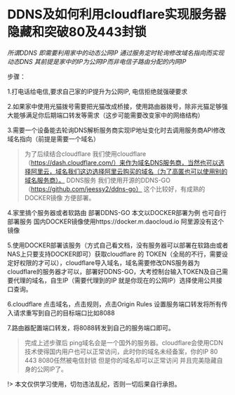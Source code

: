 # DDNS及如何利用cloudflare实现服务器隐藏和突破80及443封锁

*所谓DDNS 即需要利用家中的动态公网IP 通过服务定时轮询修改域名指向而实现动态DNS 其前提是家中的IP为公网IP而非电信子路由分配的内网IP*

步骤：

1.打电话给电信,要求自己家的IP提升为公网IP, 电信拒绝就强硬要求

2.如果家中使用光猫拨号需要把光猫改成桥接，使用路由器拨号，除非光猫足够强大能够满足你后期端口转发等需求（这步可能需要改变家中的网络结构）

3.需要一个设备能去轮询DNS解析服务商实现IP地址变化时去调用服务商API修改域名指向（前提是需要一个域名）

> 为了后续结合cloudflare 我们使用cloudflare（https://dash.cloudflare.com/）来作为域名DNS服务商，当然也可以选择阿里云，域名我们这边选择阿里云购买的域名（为了高匿也可以使用别的域名服务商）。
DDNS服务 我们使用开源的DDNS-GO（https://github.com/jeessy2/ddns-go） 这个比较好，有成熟的DOCKER镜像 方便部署。

4.家里搞个服务器或者软路由 部署DDNS-GO 本文以DOCKER部署为例 也可自行部署服务 国内DOCKER镜像使用https://docker.m.daocloud.io 阿里源没有这个镜像

5.使用DOCKER部署该服务（方式自己看文档，没有服务器可以部署在软路由或者NAS上只要支持DOCKER即可）获取cloudflare 的 TOKEN（全局的不行，需要设定好权限的才可以），cloudflare导入域名，域名需要修改DNS服务器为cloudflare的服务器才可以，部署好DDNS-GO，大考控制台输入TOKEN及自己需要代理的域名，自生IP（需要代理到的IP 就是你现在的公网IP）选择使用公共接口查询。

6.cloudflare 点击域名，点击规则，点击Origin Rules 设置服务端口转发将所有传入请求重写到自己的目标端口比如8088

7.路由器配置端口转发，将8088转发到自己的服务端口即可。

> 完成上述步骤后 ping域名会是一个国外的服务器。cloudflare会使用CDN技术使得国内用户也可以正常访问，此时你的域名未经备案，你的IP 80 443 8080任然被电信封锁 但是你的域名却可以正常访问 并且完美隐藏自身的公网IP了。

!> 本文仅供学习使用，切勿违法乱纪，否则一切后果自行承担。


